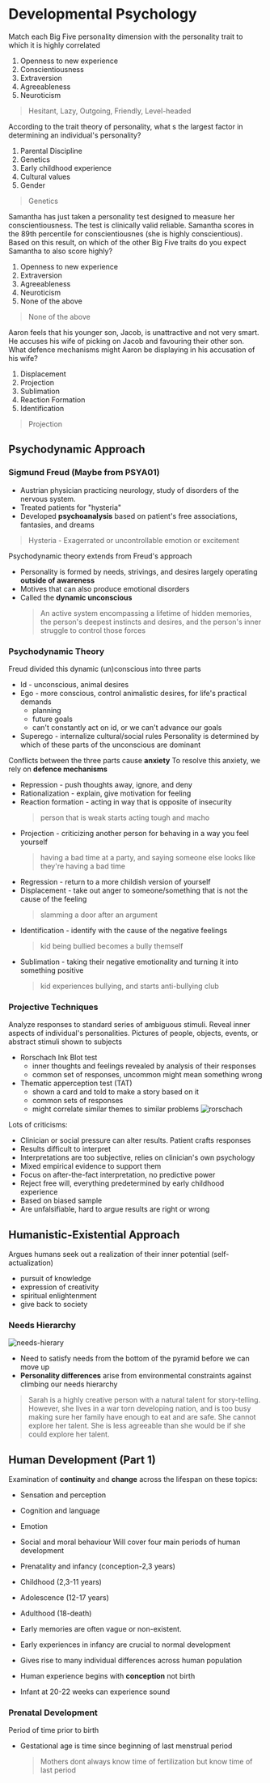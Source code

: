 # Developmental Psychology

Match each Big Five personality dimension with the personality trait to which it is highly correlated
1. Openness to new experience
2. Conscientiousness
3. Extraversion
4. Agreeableness
5. Neuroticism
> Hesitant, Lazy, Outgoing, Friendly, Level-headed

According to the trait theory of personality, what s the largest factor in determining an individual's personality?
1. Parental Discipline
2. Genetics
3. Early childhood experience
4. Cultural values
5. Gender
> Genetics

Samantha has just taken a personality test designed to measure her conscientiousness. The test is clinically valid
reliable. Samantha scores in the 89th percentile for conscientiousnes (she is highly conscientious). Based on
this result, on which of the other Big Five traits do you expect Samantha to also score highly?
1. Openness to new experience
2. Extraversion
3. Agreeableness
4. Neuroticism
5. None of the above
> None of the above

Aaron feels that his younger son, Jacob, is unattractive and not very smart. He accuses his wife of picking
on Jacob and favouring their other son. What defence mechanisms might Aaron be displaying in his accusation
of his wife?
1. Displacement
2. Projection
3. Sublimation
4. Reaction Formation
5. Identification
> Projection

## Psychodynamic Approach

### Sigmund Freud (Maybe from PSYA01)
* Austrian physician practicing neurology, study of disorders of the nervous system.
* Treated patients for "hysteria"
* Developed **psychoanalysis** based on patient's free associations, fantasies, and dreams
> Hysteria - Exagerrated or uncontrollable emotion or excitement

Psychodynamic theory extends from Freud's approach
* Personality is formed by needs, strivings, and desires largely operating **outside of awareness**
* Motives that can also produce emotional disorders
* Called the **dynamic unconscious**
    > An active system encompassing a lifetime of hidden memories, the person's deepest
    > instincts and desires, and the person's inner struggle to control those forces

### Psychodynamic Theory
Freud divided this dynamic (un)conscious into three parts
* Id - unconscious, animal desires
* Ego - more conscious, control animalistic desires, for life's practical demands
    * planning
    * future goals
    * can't constantly act on id, or we can't advance our goals
* Superego - internalize cultural/social rules
Personality is determined by which of these parts of the unconscious are dominant

Conflicts between the three parts cause **anxiety**
To resolve this anxiety, we rely on **defence mechanisms**
* Repression - push thoughts away, ignore, and deny
* Rationalization - explain, give motivation for feeling 
* Reaction formation - acting in way that is opposite of insecurity
    > person that is weak starts acting tough and macho
* Projection - criticizing another person for behaving in a way you feel yourself
    > having a bad time at a party, and saying someone else looks like they're having a bad time
* Regression - return to a more childish version of yourself
* Displacement - take out anger to someone/something that is not the cause of the feeling
    > slamming a door after an argument
* Identification - identify with the cause of the negative feelings
    > kid being bullied becomes a bully themself
* Sublimation - taking their negative emotionality and turning it into something positive
    > kid experiences bullying, and starts anti-bullying club

### Projective Techniques
Analyze responses to standard series of ambiguous stimuli. Reveal inner aspects of individual's personalities.
Pictures of people, objects, events, or abstract stimuli shown to subjects
* Rorschach Ink Blot test
    * inner thoughts and feelings revealed by analysis of their responses
    * common set of responses, uncommon might mean something wrong
* Thematic apperception test (TAT)
    * shown a card and told to make a story based on it
    * common sets of responses
    * might correlate similar themes to similar problems
![rorschach](./pictures/rorschach.png)

Lots of criticisms:
* Clinician or social pressure can alter results. Patient crafts responses
* Results difficult to interpret
* Interpretations are too subjective, relies on clinician's own psychology
* Mixed empirical evidence to support them
* Focus on after-the-fact interpretation, no predictive power
* Reject free will, everything predetermined by early childhood experience
* Based on biased sample
* Are unfalsifiable, hard to argue results are right or wrong

## Humanistic-Existential Approach
Argues humans seek out a realization of their inner potential (self-actualization)
* pursuit of knowledge
* expression of creativity
* spiritual enlightenment
* give back to society

### Needs Hierarchy
![needs-hierary](./pictures/needs-hierarchy.png)

* Need to satisfy needs from the bottom of the pyramid before we can move up
* **Personality differences** arise from environmental constraints against climbing our needs hierarchy

> Sarah is a highly creative person with a natural talent for story-telling. However, she lives in a war
> torn developing nation, and is too busy making sure her family have enough to eat and are safe. She
> cannot explore her talent. She is less agreeable than she would be if she could explore her talent.

## Human Development (Part 1)
Examination of **continuity** and **change** across the lifespan on these topics:
* Sensation and perception
* Cognition and language
* Emotion
* Social and moral behaviour
Will cover four main periods of human development
* Prenatality and infancy (conception-2,3 years)
* Childhood (2,3-11 years)
* Adolescence (12-17 years)
* Adulthood (18-death)

* Early memories are often vague or non-existent.
* Early experiences in infancy are crucial to normal development
* Gives rise to many individual differences across human population
* Human experience begins with **conception** not birth
* Infant at 20-22 weeks can experience sound 

### Prenatal Development
Period of time prior to birth
* Gestational age is time since beginning of last menstrual period
    > Mothers dont always know time of fertilization but know time of last period

